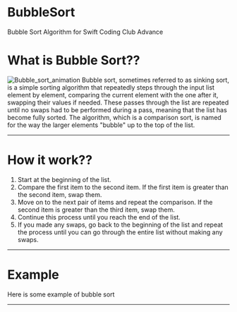 # BubbleSort
Bubble Sort Algorithm for Swift Coding Club Advance

# What is Bubble Sort??
![Bubble_sort_animation](https://user-images.githubusercontent.com/48949523/211254229-7fffed6f-f254-45e7-978b-8d1935b16b69.gif)
Bubble sort, sometimes referred to as sinking sort, is a simple sorting algorithm that repeatedly steps through the input list element by element, comparing the current element with the one after it, swapping their values if needed. These passes through the list are repeated until no swaps had to be performed during a pass, meaning that the list has become fully sorted. The algorithm, which is a comparison sort, is named for the way the larger elements "bubble" up to the top of the list.
- - -

# How it work??
1. Start at the beginning of the list.
2. Compare the first item to the second item. If the first item is greater than the second item, swap them.
3. Move on to the next pair of items and repeat the comparison. If the second item is greater than the third item, swap them.
4. Continue this process until you reach the end of the list.
5. If you made any swaps, go back to the beginning of the list and repeat the process until you can go through the entire list without making any swaps.
- - -

# Example
Here is some example of bubble sort
 - - -
